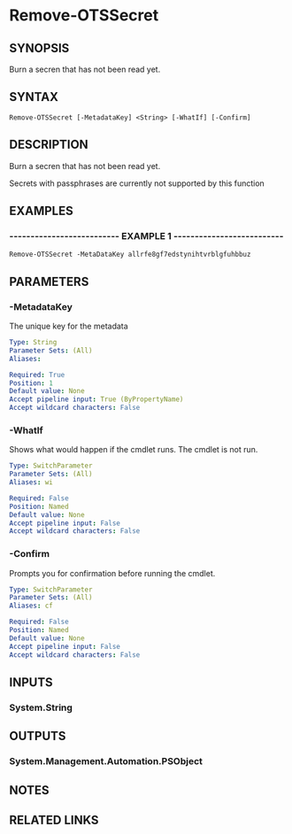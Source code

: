 # Remove-OTSSecret

## SYNOPSIS
Burn a secren that has not been read yet.

## SYNTAX

```
Remove-OTSSecret [-MetadataKey] <String> [-WhatIf] [-Confirm]
```

## DESCRIPTION
Burn a secren that has not been read yet.

Secrets with passphrases are currently not supported by this function

## EXAMPLES

### -------------------------- EXAMPLE 1 --------------------------
```
Remove-OTSSecret -MetaDataKey allrfe8gf7edstynihtvrblgfuhbbuz
```

## PARAMETERS

### -MetadataKey
The unique key for the metadata

```yaml
Type: String
Parameter Sets: (All)
Aliases: 

Required: True
Position: 1
Default value: None
Accept pipeline input: True (ByPropertyName)
Accept wildcard characters: False
```

### -WhatIf
Shows what would happen if the cmdlet runs.
The cmdlet is not run.

```yaml
Type: SwitchParameter
Parameter Sets: (All)
Aliases: wi

Required: False
Position: Named
Default value: None
Accept pipeline input: False
Accept wildcard characters: False
```

### -Confirm
Prompts you for confirmation before running the cmdlet.

```yaml
Type: SwitchParameter
Parameter Sets: (All)
Aliases: cf

Required: False
Position: Named
Default value: None
Accept pipeline input: False
Accept wildcard characters: False
```

## INPUTS

### System.String

## OUTPUTS

### System.Management.Automation.PSObject

## NOTES

## RELATED LINKS

